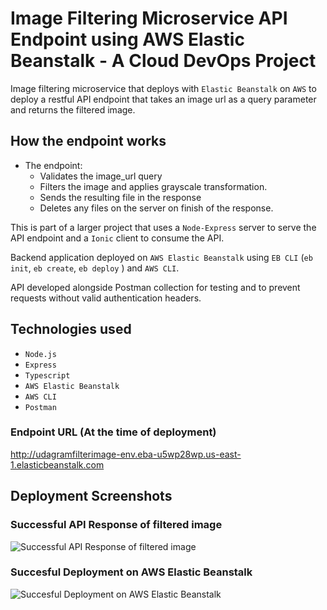 # Image Filtering Microservice API Endpoint using AWS Elastic Beanstalk - A Cloud DevOps Project

Image filtering microservice that deploys with `Elastic Beanstalk`  on `AWS` to deploy a restful API endpoint that takes an image url as a query parameter and returns the filtered image.

## How the endpoint works
- The endpoint:
    - Validates the image_url query
    - Filters the image and applies grayscale transformation.
    - Sends the resulting file in the response
    - Deletes any files on the server on finish of the response.

This is part of a larger project that uses a `Node-Express` server to serve the API endpoint and a `Ionic` client to consume the API.

Backend application deployed on `AWS Elastic Beanstalk` using `EB CLI` (`eb init`, `eb create`, `eb deploy` ) and  `AWS CLI`.

API developed alongside Postman collection for testing and to prevent requests without valid authentication headers.

## Technologies used

- `Node.js`
- `Express`
- `Typescript`
- `AWS Elastic Beanstalk`
- `AWS CLI`
- `Postman`

### Endpoint URL (At the time of deployment)

<http://udagramfilterimage-env.eba-u5wp28wp.us-east-1.elasticbeanstalk.com>

## Deployment Screenshots
### Successful API Response of filtered image
![Successful API Response of filtered image](https://github.com/WafulaLukorito/Udagram/blob/master/deployment_screenshots/successful%20api%20response.png?raw=true "Successful API Response of filtered image")

### Succesful Deployment on AWS Elastic Beanstalk
![Succesful Deployment on AWS Elastic Beanstalk](https://github.com/WafulaLukorito/Udagram/blob/master/deployment_screenshots/udagram.png?raw=true "Succesful Deployment on AWS Elastic Beanstalk")
